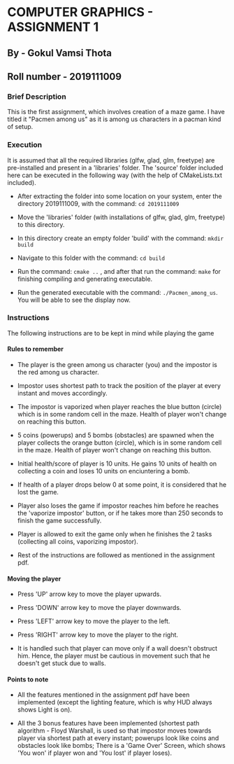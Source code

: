 # COMPUTER GRAPHICS - ASSIGNMENT 1

## By - Gokul Vamsi Thota
## Roll number - 2019111009


### Brief Description

This is the first assignment, which involves creation of a maze game. I have titled it "Pacmen among us" as it is among us characters in a pacman kind of setup.



### Execution

It is assumed that all the required libraries (glfw, glad, glm, freetype) are pre-installed and present in a 'libraries' folder. The 'source' folder included here can be executed in the following way (with the help of CMakeLists.txt included).

* After extracting the folder into some location on your system, enter the directory 2019111009, with the command: `cd 2019111009`

* Move the 'libraries' folder (with installations of glfw, glad, glm, freetype) to this directory.

* In this directory create an empty folder 'build' with the command: `mkdir build`

* Navigate to this folder with the command: `cd build`

* Run the command: `cmake ..` , and after that run the command: `make` for finishing compiling and generating executable.

* Run the generated executable with the command: `./Pacmen_among_us`. You will be able to see the display now.



### Instructions

The following instructions are to be kept in mind while playing the game



#### Rules to remember

* The player is the green among us character (you) and the impostor is the red among us character.

* Impostor uses shortest path to track the position of the player at every instant and moves accordingly.

* The impostor is vaporized when player reaches the blue button (circle) which is in some random cell in the maze. Health of player won't change on reaching this button.

* 5 coins (powerups) and 5 bombs (obstacles) are spawned when the player collects the orange button (circle), which is in some random cell in the maze. Health of player won't change on reaching this button.

* Initial health/score of player is 10 units. He gains 10 units of health on collecting a coin and loses 10 units on enciuntering a bomb.

* If health of a player drops below 0 at some point, it is considered that he lost the game.

* Player also loses the game if impostor reaches him before he reaches the 'vaporize impostor' button, or if he takes more than 250 seconds to finish the game successfully.

* Player is allowed to exit the game only when he finishes the 2 tasks (collecting all coins, vaporizing impostor).

* Rest of the instructions are followed as mentioned in the assignment pdf.



#### Moving the player

* Press 'UP' arrow key to move the player upwards.

* Press 'DOWN' arrow key to move the player downwards.

* Press 'LEFT' arrow key to move the player to the left.

* Press 'RIGHT' arrow key to move the player to the right.

* It is handled such that player can move only if a wall doesn't obstruct him. Hence, the player must be cautious in movement such that he doesn't get stuck due to walls.



#### Points to note

* All the features mentioned in the assignment pdf have been implemented (except the lighting feature, which is why HUD always shows Light is on).

* All the 3 bonus features have been implemented (shortest path algorithm - Floyd Warshall, is used so that impostor moves towards player via shortest path at every instant; powerups look like coins and obstacles look like bombs; There is a 'Game Over' Screen, which shows 'You won' if player won and 'You lost' if player loses).